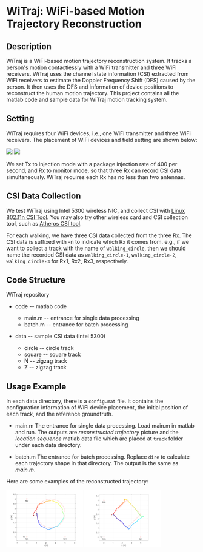 WiTraj: WiFi-based Motion Trajectory Reconstruction
====

Description
----
WiTraj is a WiFi-based motion trajectory reconstruction system. It tracks a person's motion contactlessly with a WiFi transmitter and three WiFi receivers. WiTraj uses the channel state information (CSI) extracted from WiFi receivers to estimate the Doppler Frequency Shift (DFS) caused by the person. It then uses the DFS and information of device positions to reconstruct the human motion trajectory. This project contains all the matlab code and sample data for WiTraj motion tracking system.

Setting
----
WiTraj requires four WiFi devices, i.e., one WiFi transmitter and three WiFi receivers. The placement of WiFi devices and field setting are shown below:

<img src="image/outdoor.jpg" width="45%">  <img src="image/corridor.jpg" width="45%">

We set Tx to injection mode with a package injection rate of 400 per second, and Rx to monitor mode, so that three Rx can record CSI data simultaneously. WiTraj requires each Rx has no less than two antennas.

CSI Data Collection
----
We test WiTraj using Intel 5300 wireless NIC, and collect CSI with [Linux 802.11n CSI Tool](https://dhalperi.github.io/linux-80211n-csitool/). You may also try other wireless card and CSI collection tool, such as [Atheros CSI tool](https://github.com/xieyaxiongfly/Atheros-CSI-Tool).

For each walking, we have three CSI data collected from the three Rx. The CSI data is suffixed with -n to indicate which Rx it comes from.
e.g., if we want to collect a track with the name of `walking_circle`, then we should name the recorded CSI data as `walking_circle-1`, `walking_circle-2`, `walking_circle-3` for Rx1, Rx2, Rx3, respectively.

Code Structure
----
WiTraj	 repository
* code 		-- matlab code
  * main.m 	-- entrance for single data processing
  * batch.m 	-- entrance for batch processing

* data		-- sample CSI data (Intel 5300)
  * circle 	-- circle track
  * square 	-- square track
  * N 		-- zigzag track
  * Z 		-- zigzag track

Usage Example
----
In each data directory, there is a `config.mat` file. It contains the configuration information of WiFi device placement, the initial position of each track, and the reference groundtruth.

* main.m
The entrance for single data processing. Load main.m in matlab and run. The outputs are *reconstructed trajectory* picture and the *location sequence* matlab data file which are placed at `track` folder under each data directory.

* batch.m
The entrance for batch processing. Replace `dire` to calculate each trajectory shape in that directory. The output is the same as *main.m*.

Here are some examples of the reconstructed trajectory:

<img src="image/track_circle.png" width="40%">  <img src="image/track_diamond.png" width="40%">
